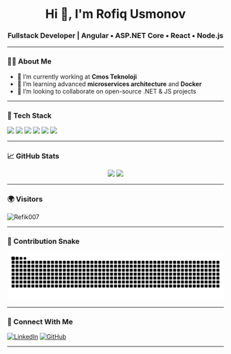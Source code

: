 <h1 align="center">Hi 👋, I'm Rofiq Usmonov</h1>
<h3 align="center">Fullstack Developer | Angular • ASP.NET Core • React • Node.js</h3>

---

### 🧑‍💻 About Me
- 🔭 I’m currently working at **Cmos Teknoloji**
- 🌱 I’m learning advanced **microservices architecture** and **Docker**
- 👯 I’m looking to collaborate on open-source .NET & JS projects

---

### 💼 Tech Stack

<p align="left">
  <img src="https://img.shields.io/badge/-Angular-DD0031?style=flat&logo=angular&logoColor=white" />
  <img src="https://img.shields.io/badge/-ASP.NET Core-512BD4?style=flat&logo=.net&logoColor=white" />
  <img src="https://img.shields.io/badge/-React-61DAFB?style=flat&logo=react&logoColor=black" />
  <img src="https://img.shields.io/badge/-Node.js-339933?style=flat&logo=node.js&logoColor=white" />
  <img src="https://img.shields.io/badge/-JavaScript-F7DF1E?style=flat&logo=javascript&logoColor=black" />
  <img src="https://img.shields.io/badge/-TypeScript-3178C6?style=flat&logo=typescript&logoColor=white" />
</p>

---

### 📈 GitHub Stats

<p align="center">
  <img src="https://github-readme-stats.vercel.app/api?username=Refik007&show_icons=true&theme=tokyonight" />
  <img src="https://github-readme-streak-stats.herokuapp.com/?username=Refik007&theme=tokyonight" />
</p>

---

### 🌍 Visitors

<p align="left">
  <img src="https://komarev.com/ghpvc/?username=Refik007&label=Profile+Views&color=0e75b6&style=flat" alt="Refik007" />
</p>

---

### 🐍 Contribution Snake

![snake gif](https://github.com/Refik007/Refik007/blob/output/github-contribution-grid-snake.svg)

---

### 🔗 Connect With Me

[![LinkedIn](https://img.shields.io/badge/-LinkedIn-0077B5?style=flat&logo=linkedin&logoColor=white)](https://linkedin.com/in/YOUR-LINK)
[![GitHub](https://img.shields.io/badge/-GitHub-181717?style=flat&logo=github&logoColor=white)](https://github.com/Refik007)

---
